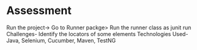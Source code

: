 # Assessment

Run the project-> Go to Runner packge> Run the runner class as junit run
Challenges- Identify the locators of some elements
Technologies Used- Java, Selenium, Cucumber, Maven, TestNG
